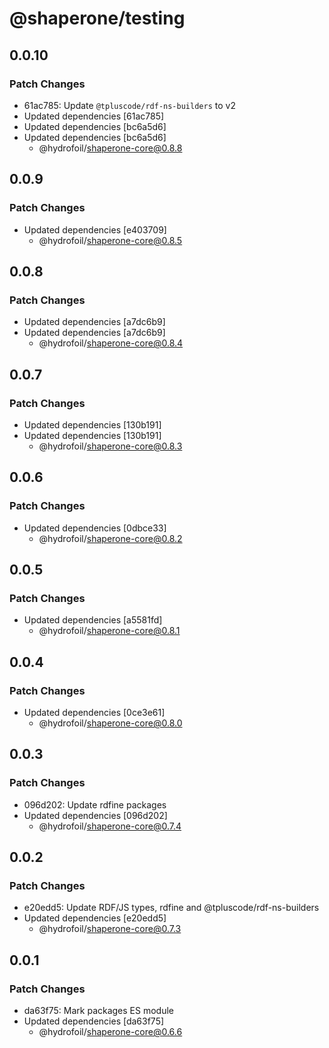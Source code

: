# @shaperone/testing

## 0.0.10

### Patch Changes

- 61ac785: Update `@tpluscode/rdf-ns-builders` to v2
- Updated dependencies [61ac785]
- Updated dependencies [bc6a5d6]
- Updated dependencies [bc6a5d6]
  - @hydrofoil/shaperone-core@0.8.8

## 0.0.9

### Patch Changes

- Updated dependencies [e403709]
  - @hydrofoil/shaperone-core@0.8.5

## 0.0.8

### Patch Changes

- Updated dependencies [a7dc6b9]
- Updated dependencies [a7dc6b9]
  - @hydrofoil/shaperone-core@0.8.4

## 0.0.7

### Patch Changes

- Updated dependencies [130b191]
- Updated dependencies [130b191]
  - @hydrofoil/shaperone-core@0.8.3

## 0.0.6

### Patch Changes

- Updated dependencies [0dbce33]
  - @hydrofoil/shaperone-core@0.8.2

## 0.0.5

### Patch Changes

- Updated dependencies [a5581fd]
  - @hydrofoil/shaperone-core@0.8.1

## 0.0.4

### Patch Changes

- Updated dependencies [0ce3e61]
  - @hydrofoil/shaperone-core@0.8.0

## 0.0.3

### Patch Changes

- 096d202: Update rdfine packages
- Updated dependencies [096d202]
  - @hydrofoil/shaperone-core@0.7.4

## 0.0.2

### Patch Changes

- e20edd5: Update RDF/JS types, rdfine and @tpluscode/rdf-ns-builders
- Updated dependencies [e20edd5]
  - @hydrofoil/shaperone-core@0.7.3

## 0.0.1

### Patch Changes

- da63f75: Mark packages ES module
- Updated dependencies [da63f75]
  - @hydrofoil/shaperone-core@0.6.6
